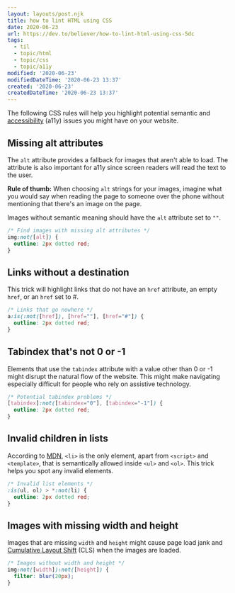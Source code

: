 ```yaml
---
layout: layouts/post.njk
title: how to lint HTML using CSS
date: 2020-06-23
url: https://dev.to/believer/how-to-lint-html-using-css-5dc
tags:
  - til
  - topic/html
  - topic/css
  - topic/a11y
modified: '2020-06-23'
modifiedDateTime: '2020-06-23 13:37'
created: '2020-06-23'
createdDateTime: '2020-06-23 13:37'
---
```


The following CSS rules will help you highlight potential semantic and [accessibility](https://a11yproject.com/) (a11y) issues you might have on your website.

## Missing alt attributes

The `alt` attribute provides a fallback for images that aren't able to load. The attribute is also important for a11y since screen readers will read the text to the user.

**Rule of thumb:** When choosing `alt` strings for your images, imagine what you would say when reading the page to someone over the phone without mentioning that there's an image on the page.

Images without semantic meaning should have the `alt` attribute set to `""`.

```css
/* Find images with missing alt attributes */
img:not([alt]) {
  outline: 2px dotted red;
}
```

## Links without a destination

This trick will highlight links that do not have an `href` attribute, an empty `href`, or an `href` set to #.

```css
/* Links that go nowhere */
a:is(:not([href]), [href=""], [href="#"]) {
  outline: 2px dotted red;
}
```

## Tabindex that's not 0 or -1

Elements that use the `tabindex` attribute with a value other than 0 or -1 might disrupt the natural flow of the website. This might make navigating especially difficult for people who rely on assistive technology.

```css
/* Potential tabindex problems */
[tabindex]:not([tabindex="0"], [tabindex="-1"]) {
  outline: 2px dotted red;
}
```

## Invalid children in lists

According to [MDN](https://developer.mozilla.org/en-US/docs/Web/HTML/Element/ul), `<li>` is the only element, apart from `<script>` and `<template>`, that is semantically allowed inside `<ul>` and `<ol>`. This trick helps you spot any invalid elements.

```css
/* Invalid list elements */
:is(ul, ol) > *:not(li) {
  outline: 2px dotted red;
}
```

## Images with missing width and height

Images that are missing `width` and `height` might cause page load jank and [Cumulative Layout Shift](https://web.dev/cls/) (CLS) when the images are loaded.

```css
/* Images without width and height */
img:not([width]):not([height]) {
  filter: blur(20px);
}
```
